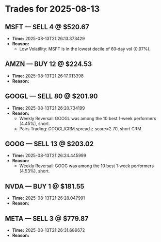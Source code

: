 # Trades for 2025-08-13

## MSFT — SELL 4 @ $520.67
- **Time:** 2025-08-13T21:26:13.373429
- **Reason:**
  - Low Volatility: MSFT is in the lowest decile of 60‑day vol (0.97%).

## AMZN — BUY 12 @ $224.53
- **Time:** 2025-08-13T21:26:17.013398
- **Reason:**

## GOOGL — SELL 80 @ $201.90
- **Time:** 2025-08-13T21:26:20.734199
- **Reason:**
  - Weekly Reversal: GOOGL was among the 10 best 1‑week performers (4.45%), short.
  - Pairs Trading: GOOGL/CRM spread z‑score=2.70, short CRM.

## GOOG — SELL 13 @ $203.02
- **Time:** 2025-08-13T21:26:24.445999
- **Reason:**
  - Weekly Reversal: GOOG was among the 10 best 1‑week performers (4.53%), short.

## NVDA — BUY 1 @ $181.55
- **Time:** 2025-08-13T21:26:28.047991
- **Reason:**

## META — SELL 3 @ $779.87
- **Time:** 2025-08-13T21:26:31.689672
- **Reason:**


